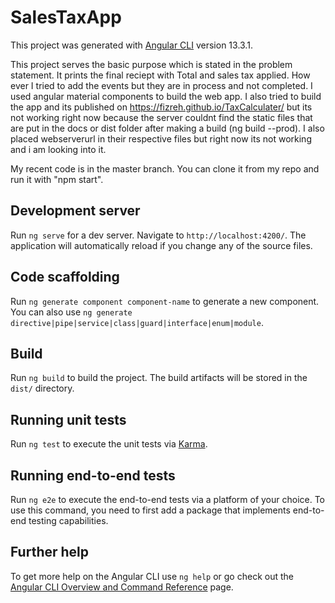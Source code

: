 # SalesTaxApp

This project was generated with [Angular CLI](https://github.com/angular/angular-cli) version 13.3.1.

This project serves the basic purpose which is stated in the problem statement. It prints the final reciept with Total and sales tax applied. 
How ever I tried to add the events but they are in process and not completed. I used angular material components to build the web app. I also tried to build the app and its published on https://fizreh.github.io/TaxCalculater/ but its not working right now because the server couldnt find the static files that are put in the docs or dist folder after making a build (ng build --prod). I also placed webserverurl in their respective files but right now its not working and i am looking into it. 

My recent code is in the master branch. You can clone it from my repo and run it with "npm start". 



## Development server

Run `ng serve` for a dev server. Navigate to `http://localhost:4200/`. The application will automatically reload if you change any of the source files.

## Code scaffolding

Run `ng generate component component-name` to generate a new component. You can also use `ng generate directive|pipe|service|class|guard|interface|enum|module`.

## Build

Run `ng build` to build the project. The build artifacts will be stored in the `dist/` directory.

## Running unit tests

Run `ng test` to execute the unit tests via [Karma](https://karma-runner.github.io).

## Running end-to-end tests

Run `ng e2e` to execute the end-to-end tests via a platform of your choice. To use this command, you need to first add a package that implements end-to-end testing capabilities.

## Further help

To get more help on the Angular CLI use `ng help` or go check out the [Angular CLI Overview and Command Reference](https://angular.io/cli) page.
